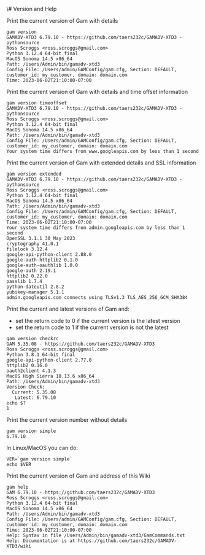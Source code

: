 \\# Version and Help

Print the current version of Gam with details
```
gam version
GAMADV-XTD3 6.79.10 - https://github.com/taers232c/GAMADV-XTD3 - pythonsource
Ross Scroggs <ross.scroggs@gmail.com>
Python 3.12.4 64-bit final
MacOS Sonoma 14.5 x86_64
Path: /Users/Admin/bin/gamadv-xtd3
Config File: /Users/admin/GAMConfig/gam.cfg, Section: DEFAULT, customer_id: my_customer, domain: domain.com
Time: 2023-06-02T21:10:00-07:00
```

Print the current version of Gam with details and time offset information
```
gam version timeoffset
GAMADV-XTD3 6.79.10 - https://github.com/taers232c/GAMADV-XTD3 - pythonsource
Ross Scroggs <ross.scroggs@gmail.com>
Python 3.12.4 64-bit final
MacOS Sonoma 14.5 x86_64
Path: /Users/Admin/bin/gamadv-xtd3
Config File: /Users/admin/GAMConfig/gam.cfg, Section: DEFAULT, customer_id: my_customer, domain: domain.com
Your system time differs from www.googleapis.com by less than 1 second
```

Print the current version of Gam with extended details and SSL information
```
gam version extended
GAMADV-XTD3 6.79.10 - https://github.com/taers232c/GAMADV-XTD3 - pythonsource
Ross Scroggs <ross.scroggs@gmail.com>
Python 3.12.4 64-bit final
MacOS Sonoma 14.5 x86_64
Path: /Users/Admin/bin/gamadv-xtd3
Config File: /Users/admin/GAMConfig/gam.cfg, Section: DEFAULT, customer_id: my_customer, domain: domain.com
Time: 2023-06-02T21:10:00-07:00
Your system time differs from admin.googleapis.com by less than 1 second
OpenSSL 3.1.1 30 May 2023
cryptography 41.0.1
filelock 3.12.4
google-api-python-client 2.88.0
google-auth-httplib2 0.1.0
google-auth-oauthlib 1.0.0
google-auth 2.19.1
httplib2 0.22.0
passlib 1.7.4
python-dateutil 2.8.2
yubikey-manager 5.1.1
admin.googleapis.com connects using TLSv1.3 TLS_AES_256_GCM_SHA384
```

Print the current and latest versions of Gam and:
* set the return code to 0 if the current version is the latest version
* set the return code to 1 if the current version is not the latest
```
gam version checkrc
GAM 5.35.08 - https://github.com/taers232c/GAMADV-XTD3
Ross Scroggs <ross.scroggs@gmail.com>
Python 3.8.1 64-bit final
google-api-python-client 2.77.0
httplib2 0.16.0
oauth2client 4.1.3
MacOS High Sierra 10.13.6 x86_64
Path: /Users/Admin/bin/gamadv-xtd3
Version Check:
  Current: 5.35.08
   Latest: 6.79.10
echo $?
1
```

Print the current version number without details
```
gam version simple
6.79.10
```
In Linux/MacOS you can do:
```
VER=`gam version simple`
echo $VER
```
Print the current version of Gam and address of this Wiki
```
gam help
GAM 6.79.10 - https://github.com/taers232c/GAMADV-XTD3
Ross Scroggs <ross.scroggs@gmail.com>
Python 3.12.4 64-bit final
MacOS Sonoma 14.5 x86_64
Path: /Users/Admin/bin/gamadv-xtd3
Config File: /Users/admin/GAMConfig/gam.cfg, Section: DEFAULT, customer_id: my_customer, domain: domain.com
Time: 2023-06-02T21:10:00-07:00
Help: Syntax in file /Users/Admin/bin/gamadv-xtd3/GamCommands.txt
Help: Documentation is at https://github.com/taers232c/GAMADV-XTD3/wiki
```
